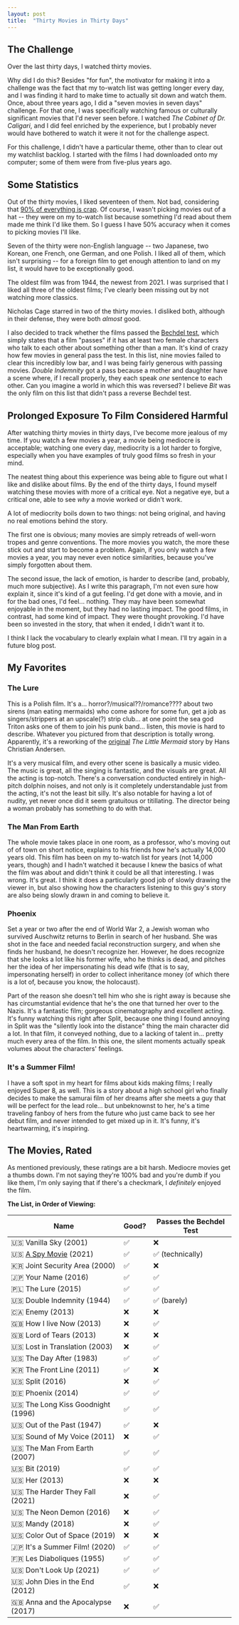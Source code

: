 ```yaml
---
layout: post
title:  "Thirty Movies in Thirty Days"
---
```


## The Challenge

Over the last thirty days, I watched thirty movies.

Why did I do this? Besides "for fun", the motivator for making it into a challenge was the fact that my to-watch list was getting longer every day, and I was finding it hard to make time to actually sit down and watch them. Once, about three years ago, I did a "seven movies in seven days" challenge. For that one, I was specifically watching famous or culturally significant movies that I'd never seen before. I watched *The Cabinet of Dr. Caligari*, and I did feel enriched by the experience, but I probably never would have bothered to watch it were it not for the challenge aspect.

For this challenge, I didn't have a particular theme, other than to clear out my watchlist backlog. I started with the films I had downloaded onto my computer; some of them were from five-plus years ago.

## Some Statistics

Out of the thirty movies, I liked seventeen of them. Not bad, considering that [90% of everything is crap][sturgeons_law]. Of course, I wasn't picking movies out of a hat -- they were on my to-watch list because something I'd read about them made me think I'd like them. So I guess I have 50% accuracy when it comes to picking movies I'll like.

Seven of the thirty were non-English language -- two Japanese, two Korean, one French, one German, and one Polish. I liked all of them, which isn't surprising -- for a foreign film to get enough attention to land on my list, it would have to be exceptionally good.

The oldest film was from 1944, the newest from 2021. I was surprised that I liked all three of the oldest films; I've clearly been missing out by not watching more classics.

Nicholas Cage starred in two of the thirty movies. I disliked both, although in their defense, they were both *almost* good.

I also decided to track whether the films passed the [Bechdel test][bechdel], which simply states that a film "passes" if it has at least two female characters who talk to each other about something other than a man. It's kind of crazy how few movies in general pass the test. In this list, nine movies failed to clear this incredibly low bar, and I was being fairly generous with passing movies. *Double Indemnity* got a pass because a mother and daughter have a scene where, if I recall properly, they each speak *one* sentence to each other. Can you imagine a world in which this was reversed? I believe *Bit* was the only film on this list that didn't pass a reverse Bechdel test. 

[sturgeons_law]: https://en.wikipedia.org/wiki/Sturgeon%27s_law
[bechdel]: https://en.wikipedia.org/wiki/Bechdel_test

## Prolonged Exposure To Film Considered Harmful

After watching thirty movies in thirty days, I've become more jealous of my time. If you watch a few movies a year, a movie being mediocre is acceptable; watching one every day, mediocrity is a lot harder to forgive, especially when you have examples of truly good films so fresh in your mind.

The neatest thing about this experience was being able to figure out what I like and dislike about films. By the end of the thirty days, I found myself watching these movies with more of a critical eye. Not a negative eye, but a critical one, able to see *why* a movie worked or didn't work.

A lot of mediocrity boils down to two things: not being original, and having no real emotions behind the story.

The first one is obvious; many movies are simply retreads of well-worn tropes and genre conventions. The more movies you watch, the more these stick out and start to become a problem. Again, if you only watch a few movies a year, you may never even notice similarities, because you've simply forgotten about them.

The second issue, the lack of emotion, is harder to describe (and, probably, much more subjective). As I write this paragraph, I'm not even sure how explain it, since it's kind of a gut feeling. I'd get done with a movie, and in for the bad ones, I'd feel... nothing. They may have been somewhat enjoyable in the moment, but they had no lasting impact. The good films, in contrast, had some kind of impact. They were thought provoking. I'd have been so invested in the story, that when it ended, I didn't want it to.

I think I lack the vocabulary to clearly explain what I mean. I'll try again in a future blog post.  

## My Favorites

### The Lure

This is a Polish film. It's a... horror?/musical??/romance???? about two sirens (man eating mermaids) who come ashore for some fun, get a job as singers/strippers at an upscale(?) strip club... at one point the sea god Triton asks one of them to join his punk band... listen, this movie is hard to describe. Whatever you pictured from that description is totally wrong. Apparently, it's a reworking of the [original][story] *The Little Mermaid* story by Hans Christian Andersen.

[story]:https://en.wikipedia.org/wiki/The_Little_Mermaid

It's a very musical film, and every other scene is basically a music video. The music is great, all the singing is fantastic, and the visuals are great. All the acting is top-notch. There's a conversation conducted entirely in high-pitch dolphin noises, and not only is it completely understandable just from the acting, it's not the least bit silly. It's also notable for having a lot of nudity, yet never once did it seem gratuitous or titillating. The director being a woman probably has something to do with that.

### The Man From Earth

The whole movie takes place in one room, as a professor, who's moving out of of town on short notice, explains to his friends how he's actually 14,000 years old. This film has been on my to-watch list for years (not 14,000 years, though) and I hadn't watched it because I knew the basics of what the film was about and didn't think it could be all that interesting. I was wrong. It's great. I think it does a particularly good job of slowly drawing the viewer in, but also showing how the characters listening to this guy's story are also being slowly drawn in and coming to believe it.

### Phoenix

Set a year or two after the end of World War 2, a Jewish woman who survived Auschwitz returns to Berlin in search of her husband. She was shot in the face and needed facial reconstruction surgery, and when she finds her husband, he doesn't recognize her. However, he does recognize that she looks a lot like his former wife, who he thinks is dead, and pitches her the idea of her impersonating his dead wife (that is to say, impersonating herself) in order to collect inheritance money (of which there is a lot of, because you know, the holocaust). 

Part of the reason she doesn't tell him who she is right away is because she has circumstantial evidence that he's the one that turned her over to the Nazis. It's a fantastic film; gorgeous cinematography and excellent acting. It's funny watching this right after Split, because one thing I found annoying in Split was the "silently look into the distance" thing the main character did a lot. In that film, it conveyed nothing, due to a lacking of talent in... pretty much every area of the film. In this one, the silent moments actually speak volumes about the characters' feelings.

### It's a Summer Film!

I have a soft spot in my heart for films about kids making films; I really enjoyed Super 8, as well. This is a story about a high school girl who finally decides to make the samurai film of her dreams after she meets a guy that will be perfect for the lead role... but unbeknownst to her, he's a time traveling fanboy of hers from the future who just came back to see her debut film, and never intended to get mixed up in it. It's funny, it's heartwarming, it's inspiring.

## The Movies, Rated

As mentioned previously, these ratings are a bit harsh. Mediocre movies get a thumbs down. I'm not saying they're 100% bad and you're dumb if you like them, I'm only saying that if there's a checkmark, I *definitely* enjoyed the film.


**The List, in Order of Viewing:**

| Name                                | Good? | Passes the Bechdel Test |
| ----------------------------------- | ----- | ----------------------- |
| :us: Vanilla Sky (2001)             | ✅     | ❌                       |
| :us: [A Spy Movie][spy] (2021)      | ✅     | ✅ (technically)         |
| :kr: Joint Security Area (2000)     | ✅     | ❌                       |
| :jp: Your Name (2016)               | ✅     | ✅                       |
| :poland: The Lure (2015)            | ✅     | ✅                       |
| :us: Double Indemnity (1944)        | ✅     | ✅ (barely)              |
| :canada: Enemy (2013)               | ❌     | ❌                       |
| :uk: How I live Now (2013)          | ❌     | ✅                       |
| :gb: Lord of Tears (2013)           | ❌     | ❌                       |
| :us: Lost in Translation (2003)     | ❌     | ✅                       |
| :us: The Day After (1983)           | ✅     | ✅                       |
| :kr: The Front Line (2011)          | ✅     | ❌                       |
| :us: Split (2016)                   | ❌     | ✅                       |
| :de: Phoenix (2014)                 | ✅     | ✅                       |
| :us: The Long Kiss Goodnight (1996) | ✅     | ✅                       |
| :us: Out of the Past (1947)         | ✅     | ❌                       |
| :us: Sound of My Voice (2011)       | ❌     | ✅                       |
| :us: The Man From Earth (2007)      | ✅     | ✅                       |
| :us: Bit (2019)                     | ✅     | ✅                       |
| :us: Her (2013)                     | ❌     | ❌                       |
| :us: The Harder They Fall (2021)    | ❌     | ✅                       |
| :us: The Neon Demon (2016)          | ❌     | ✅                       |
| :us: Mandy (2018)                   | ❌     | ✅                       |
| :us: Color Out of Space (2019)      | ❌     | ❌                       |
| :jp: It's a Summer Film! (2020)     | ✅     | ✅                       |
| :fr: Les Diaboliques (1955)         | ✅     | ✅                       |
| :us: Don't Look Up (2021)           | ✅     | ✅                       |
| :us: John Dies in the End (2012)    | ✅     | ❌                       |
| :uk: Anna and the Apocalypse (2017) | ❌     | ✅                       |

[spy]: https://www.youtube.com/watch?v=YziovxOn6kE